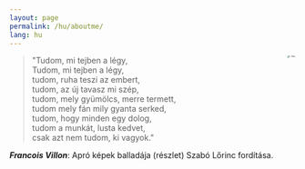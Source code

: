 ```yaml
---
layout: page
permalink: /hu/aboutme/
lang: hu
---
```


<img src="https://upload.wikimedia.org/wikipedia/commons/a/a5/Francois_Villon_1489.jpg"
      alt="F. Villon" title="Apró képek balladája"
      style="float: right; margin-right: 10px; zoom: 20%;" />

> "Tudom, mi tejben a légy,  
> Tudom, mi tejben a légy,  
> tudom, ruha teszi az embert,  
> tudom, az új tavasz mi szép,  
> tudom, mely gyümölcs, merre termett,  
> tudom mely fán mily gyanta serked,  
> tudom, hogy minden egy dolog,  
> tudom a munkát, lusta kedvet,  
> csak azt nem tudom, ki vagyok."

<b><span title="A ne'er-do-well who was involved in criminal behavior and had multiple encounters with law enforcement authorities, Villon wrote about some of these experiences in his poems."><dfn>Francois Villon</dfn></span></b>: Apró képek balladája (részlet) Szabó Lőrinc fordítása.
